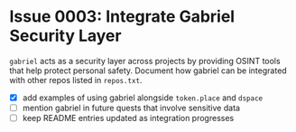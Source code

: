 # Issue 0003: Integrate Gabriel Security Layer

`gabriel` acts as a security layer across projects by providing OSINT tools that help protect personal safety. Document how gabriel can be integrated with other repos listed in `repos.txt`.

- [x] add examples of using gabriel alongside `token.place` and `dspace`
- [ ] mention gabriel in future quests that involve sensitive data
- [ ] keep README entries updated as integration progresses
